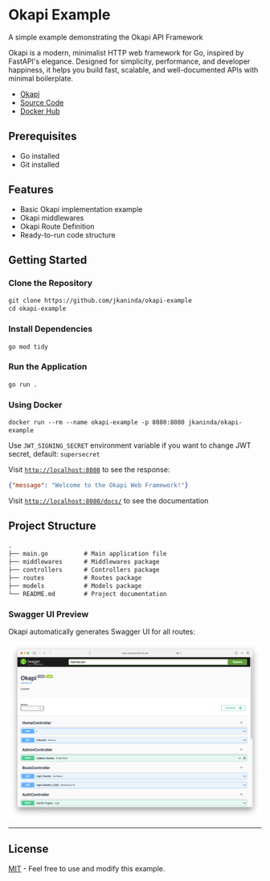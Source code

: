 # Okapi Example

A simple example demonstrating the Okapi API Framework

Okapi is a modern, minimalist HTTP web framework for Go, inspired by FastAPI's elegance. Designed for simplicity, performance, and developer happiness, it helps you build fast, scalable, and well-documented APIs with minimal boilerplate.

* [Okapi](https://github.com/jkaninda/okapi)
* [Source Code](https://github.com/jkaninda/okapi-example)
* [Docker Hub](https://hub.docker.com/r/jkaninda/okapi-example)

## Prerequisites

- Go installed
- Git installed

## Features

- Basic Okapi implementation example
- Okapi middlewares
- Okapi Route Definition
- Ready-to-run code structure

## Getting Started

### Clone the Repository

```shell
git clone https://github.com/jkaninda/okapi-example
cd okapi-example
```

### Install Dependencies

```shell
go mod tidy
```

### Run the Application

```shell
go run .
```

### Using Docker

```shell
docker run --rm --name okapi-example -p 8080:8080 jkaninda/okapi-example
```
Use `JWT_SIGNING_SECRET` environment variable if you want to change JWT secret, default: `supersecret`

Visit [`http://localhost:8080`](http://localhost:8080) to see the response:

```json
{"message": "Welcome to the Okapi Web Framework!"}
```

Visit [`http://localhost:8080/docs/`](http://localhost:8080/docs/) to see the documentation

## Project Structure

```
.
├── main.go          # Main application file
├── middlewares      # Middlewares package
├── controllers      # Controllers package
├── routes           # Routes package
├── models           # Models package
└── README.md        # Project documentation
```

### Swagger UI Preview

Okapi automatically generates Swagger UI for all routes:


![Okapi Swagger Interface](https://raw.githubusercontent.com/jkaninda/okapi-example/main/swagger.png)

---
## License

[MIT](LICENSE) - Feel free to use and modify this example.

